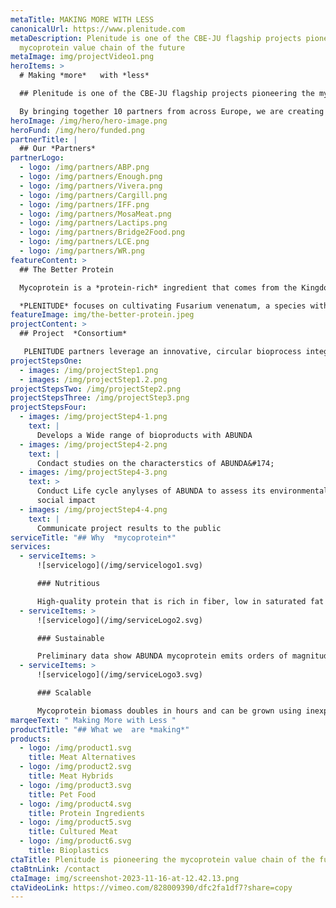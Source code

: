 ```yaml
---
metaTitle: MAKING MORE WITH LESS
canonicalUrl: https://www.plenitude.com
metaDescription: Plenitude is one of the CBE-JU flagship projects pioneering the
  mycoprotein value chain of the future
metaImage: img/projectVideo1.png
heroItems: >
  # Making *more*   with *less*

  ## Plenitude is one of the CBE-JU flagship projects pioneering the mycoprotein value chain of the future

  By bringing together 10 partners from across Europe, we are creating ultra-sustainable foods and bio-based products using an innovative, minimal-waste fermentation process.
heroImage: /img/hero/hero-image.png
heroFund: /img/hero/funded.png
partnerTitle: |
  ## Our *Partners*
partnerLogo:
  - logo: /img/partners/ABP.png
  - logo: /img/partners/Enough.png
  - logo: /img/partners/Vivera.png
  - logo: /img/partners/Cargill.png
  - logo: /img/partners/IFF.png
  - logo: /img/partners/MosaMeat.png
  - logo: /img/partners/Lactips.png
  - logo: /img/partners/Bridge2Food.png
  - logo: /img/partners/LCE.png
  - logo: /img/partners/WR.png
featureContent: >
  ## The Better Protein

  Mycoprotein is a *protein-rich* ingredient that comes from the Kingdom of Fungi—a hidden world of *microorganisms* with millions of species covering every surface of the planet. While some grow to form the fruiting bodies we know as mushrooms, others have different superpowers.

  *PLENITUDE* focuses on cultivating Fusarium venenatum, a species with impressive nutritional, flavor, and texture profiles that can easily be used in place of animal proteins to support more *sustainable* and *healthier* diets.
featureImage: img/the-better-protein.jpeg
projectContent: >
  ## Project  *Consortium*

   PLENITUDE partners leverage an innovative, circular bioprocess integrating the production of biofuel and mycoprotein. The result is ABUNDA, an ingredient used to produce high quality foods and bio-based products that set new standards for both sustainability and scalability.-
projectStepsOne:
  - images: /img/projectStep1.png
  - images: /img/projectStep1.2.png
projectStepsTwo: /img/projectStep2.png
projectStepsThree: /img/projectStep3.png
projectStepsFour:
  - images: /img/projectStep4-1.png
    text: |
      Develops a Wide range of bioproducts with ABUNDA
  - images: /img/projectStep4-2.png
    text: |
      Condact studies on the characterstics of ABUNDA&#174;
  - images: /img/projectStep4-3.png
    text: >
      Conduct Life cycle anylyses of ABUNDA to assess its environmental and
      social impact
  - images: /img/projectStep4-4.png
    text: |
      Communicate project results to the public
serviceTitle: "## Why  *mycoprotein*"
services:
  - serviceItems: >
      ![servicelogo](/img/servicelogo1.svg)

      ### Nutritious

      High-quality protein that is rich in fiber, low in saturated fat and salt, and contains no cholesterol. It is also a good source of vitamins and minerals, including iron, calcium, and vitamin B12.
  - serviceItems: >
      ![servicelogo](/img/serviceLogo2.svg)

      ### Sustainable

      Preliminary data show ABUNDA mycoprotein emits orders of magnitude lower levels of greenhouse gas emissions and uses significantly less land and water than is needed to produce animal proteins.
  - serviceItems: >
      ![servicelogo](/img/serviceLogo3.svg)

      ### Scalable

      Mycoprotein biomass doubles in hours and can be grown using inexpensive inputs and widely available infrastructure. At scale, one cow’s worth of protein can be produced in just minutes.
marqeeText: " Making More with Less "
productTitle: "## What we  are *making*"
products:
  - logo: /img/product1.svg
    title: Meat Alternatives
  - logo: /img/product2.svg
    title: Meat Hybrids
  - logo: /img/product3.svg
    title: Pet Food
  - logo: /img/product4.svg
    title: Protein Ingredients
  - logo: /img/product5.svg
    title: Cultured Meat
  - logo: /img/product6.svg
    title: Bioplastics
ctaTitle: Plenitude is pioneering the mycoprotein value chain of the future
ctaBtnLink: /contact
ctaImage: img/screenshot-2023-11-16-at-12.42.13.png
ctaVideoLink: https://vimeo.com/828009390/dfc2fa1df7?share=copy
---
```

